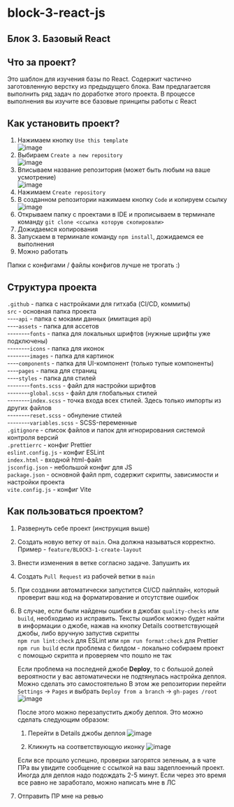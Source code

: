 # block-3-react-js

## Блок 3. Базовый React

## Что за проект?

Это шаблон для изучения базы по React. Содержит частично заготовленную верстку из предыдущего блока. Вам предлагаетсяя выполнить ряд задач по доработке этого проекта. В процессе выполнения вы изучите все базовые принципы работы с React

## Как установить проект?

1. Нажимаем кнопку `Use this template`  
   ![image](https://github.com/user-attachments/assets/38f7ddfa-5324-45a1-9bf4-5396af08c8d1)
2. Выбираем `Create a new repository`  
   ![image](https://github.com/user-attachments/assets/362fcc63-0ea4-458b-9332-5dbe0981e177)
3. Вписываем название репозитория (может быть любым на ваше усмотрение)  
   ![image](https://github.com/user-attachments/assets/8ea1eb51-c53b-4ad8-b037-fbca63947750)
4. Нажимаем `Create repository`
5. В созданном репозитории нажимаем кнопку `Code` и копируем ссылку  
   ![image](https://github.com/user-attachments/assets/7e1eeb6a-cf4d-480a-b44d-7c97ecef79b5)
6. Открываем папку с проектами в IDE и прописываем в терминале команду `git clone <ссылка которую скопировали>`
7. Дожидаемся копирования
8. Запускаем в терминале команду `npm install`, дожидаемся ее выполнения
9. Можно работать

Папки с конфигами / файлы конфигов лучше не трогать :)

## Структура проекта

`.github` - папка с настройками для гитхаба (CI/CD, коммиты)  
`src` - основная папка проекта  
----`api` - папка с моками данных (имитация api)  
----`assets` - папка для ассетов  
--------`fonts` - папка для локальных шрифтов (нужные шрифты уже подключены)  
--------`icons` - папка для иконок  
--------`images` - папка для картинок  
----`components` - папка для UI-компонент (только тупые компоненты)  
----`pages` - папка для страниц  
----`styles` - папка для стилей  
--------`fonts.scss` - файл для настройки шрифтов  
--------`global.scss` - файл для глобальных стилей  
--------`index.scss` - точка входа всех стилей. Здесь только импорты из других файлов  
--------`reset.scss` - обнуление стилей  
--------`variables.scss` - SCSS-переменные  
`.gitignore` - список файлов и папок для игнорирования системой контроля версий  
`.prettierrc` - конфиг Prettier  
`eslint.config.js` - конфиг ESLint  
`index.html` - входной html-файл  
`jsconfig.json` - небольшой конфиг для JS  
`package.json` - основной файл npm, содержит скрипты, зависимости и настройки проекта  
`vite.config.js` - конфиг Vite

## Как пользоваться проектом?

1. Развернуть себе проект (инструкция выше)
2. Создать новую ветку от `main`. Она должна называться корректно. Пример - `feature/BLOCK3-1-create-layout`
3. Внести изменения в ветке согласно задаче. Запушить их
4. Создать `Pull Request` из рабочей ветки в `main`
5. При создании автоматически запустится CI/CD пайплайн, который проверит ваш код на форматирование и отсутствие ошибок
6. В случае, если были найдены ошибки в джобах `quality-checks` или `build`, необходимо из исправить.
   Тексты ошибок можно будет найти в информации о джобе, нажав на кнопку Details соответствующей джобы, либо вручную запустив скрипты  
   `npm run lint:check` для ESLint или `npm run format:check` для Prettier  
   `npm run build` eсли проблема с билдом - локально собираем проект с помощью скрипта и проверяем что пошло не так

   Если проблема на последней джобе **Deploy**, то с большой долей вероятности у вас автоматически не подтянулась настройка деплоя. Можно сделать это самостоятельно
   В этом же репозитории перейти `Settings` -> `Pages` и выбрать `Deploy from a branch` -> `gh-pages /root`
   ![image](https://github.com/user-attachments/assets/a60222c2-c237-4da1-b030-f7573785b88b)

   После этого можно перезапустить джобу деплоя. Это можно сделать следующим образом:

   1. Перейти в Details джобы деплоя
      ![image](https://github.com/user-attachments/assets/610f1d51-729c-4c9d-acd4-9e454fc27ea7)

   2. Кликнуть на соответствующую иконку
      ![image](https://github.com/user-attachments/assets/900fc18c-1d1f-451c-b313-dc625920cf86)

   Если все прошло успешно, проверки загорятся зеленым, а в чате ПРа вы увидите сообщение с ссылкой на ваш задеплоенный проект. Иногда для деплоя надо подождать 2-5 минут. Если через это время все равно не заработало, можно написать мне в ЛС

7. Отправить ПР мне на ревью
